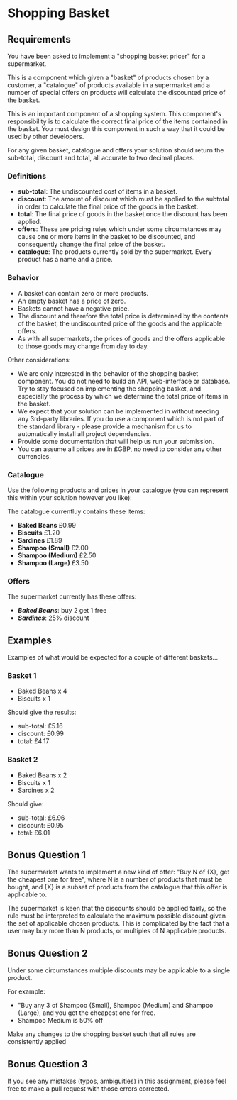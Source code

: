 # Shopping Basket

## Requirements

You have been asked to implement a "shopping basket pricer" for a supermarket. 

This is a component which given a "basket" of products chosen by a customer, a "catalogue" of products available in a supermarket and a number of special offers on products will calculate the discounted price of the basket.

This is an important component of a shopping system. This component's responsibility is to calculate the correct final price of the items contained in the basket. You must design this component in such a way that it could be used by other developers. 

For any given basket, catalogue and offers your solution should return the sub-total, discount and total, all accurate to two decimal places. 

### Definitions

* **sub-total**: The undiscounted cost of items in a basket.
* **discount**: The amount of discount which must be applied to the subtotal in order to calculate the final price of the goods in the basket.
* **total**: The final price of goods in the basket once the discount has been applied. 
* **offers**: These are pricing rules which under some circumstances may cause one or more items in the basket to be discounted, and consequently change the final price of the basket.
* **catalogue**: The products currently sold by the supermarket. Every product has a name and a price.

### Behavior

* A basket can contain zero or more products. 
* An empty basket has a price of zero. 
* Baskets cannot have a negative price.
* The discount and therefore the total price is determined by the contents of the basket, the undiscounted price of the goods and the applicable offers.  
* As with all supermarkets, the prices of goods and the offers applicable to those goods may change from day to day.

Other considerations:
* We are only interested in the behavior of the shopping basket component. You do not need to build an API, web-interface or database. Try to stay focused on implementing the shopping basket, and especially the process by which we determine the total price of items in the basket.
* We expect that your solution can be implemented in without needing any 3rd-party libraries. If you do use a component which is not part of the standard library - please provide a mechanism for us to automatically install all project dependencies.
* Provide some documentation that will help us run your submission.
* You can assume all prices are in £GBP, no need to consider any other currencies.

### Catalogue

Use the following products and prices in your catalogue (you can represent this within your solution however you like):

The catalogue currentluy contains these items:

* **Baked Beans** £0.99
* **Biscuits** £1.20
* **Sardines** £1.89
* **Shampoo (Small)** £2.00
* **Shampoo (Medium)** £2.50
* **Shampoo (Large)** £3.50

### Offers

The supermarket currently has these offers:

* ***Baked Beans***: buy 2 get 1 free
* ***Sardines***: 25% discount

## Examples

Examples of what would be expected for a couple of different baskets...

### Basket 1

* Baked Beans x 4
* Biscuits x 1

Should give the results:

* sub-total: £5.16
* discount: £0.99
* total: £4.17

### Basket 2

* Baked Beans x 2
* Biscuits x 1
* Sardines x 2

Should give:

* sub-total: £6.96
* discount: £0.95
* total: £6.01

## Bonus Question 1

The supermarket wants to implement a new kind of offer: "Buy N of {X}, get the cheapest one for free", where N is a number of products that must be bought, and {X} is a subset of products from the catalogue that this offer is applicable to.

The supermarket is keen that the discounts should be applied fairly, so the rule must be interpreted to calculate the maximum possible discount given the set of applicable chosen products. This is complicated by the fact that a user may buy more than N products, or multiples of N applicable products.

## Bonus Question 2

Under some circumstances multiple discounts may be applicable to a single product.

For example:
* "Buy any 3 of Shampoo (Small), Shampoo (Medium) and Shampoo (Large), and you get the cheapest one for free.
* Shampoo Medium is 50% off

Make any changes to the shopping basket such that all rules are consistently applied

## Bonus Question 3

If you see any mistakes (typos, ambiguities) in this assignment, please feel free to make a pull request with those errors corrected.


